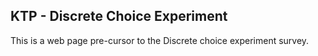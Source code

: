 ## KTP - Discrete Choice Experiment

This is a web page pre-cursor to the Discrete choice experiment survey.
